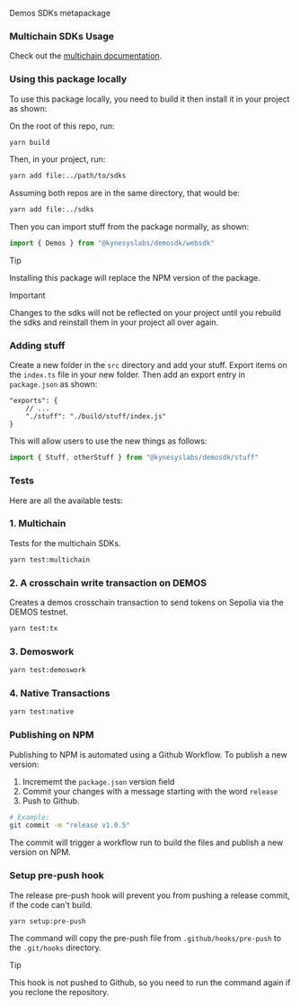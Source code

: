 Demos SDKs metapackage

### Multichain SDKs Usage

Check out the [multichain documentation](./documentation/multichain/README.md).

### Using this package locally

To use this package locally, you need to build it then install it in your project as shown:

On the root of this repo, run:

```sh
yarn build
```

Then, in your project, run:

```sh
yarn add file:../path/to/sdks
```

Assuming both repos are in the same directory, that would be:

```sh
yarn add file:../sdks
```

Then you can import stuff from the package normally, as shown:

```ts
import { Demos } from "@kynesyslabs/demosdk/websdk"
```

> [!TIP]
> Installing this package will replace the NPM version of the package.

> [!IMPORTANT]
> Changes to the sdks will not be reflected on your project until you rebuild the sdks and reinstall them in your project all over again.

### Adding stuff

Create a new folder in the `src` directory and add your stuff. Export items on the `index.ts` file in your new folder. Then add an export entry in `package.json` as shown:

```jsonc
"exports": {
    // ...
    "./stuff": "./build/stuff/index.js"
}
```

This will allow users to use the new things as follows:

```js
import { Stuff, otherStuff } from "@kynesyslabs/demosdk/stuff"
```

### Tests

Here are all the available tests:

### 1. Multichain

Tests for the multichain SDKs.

```sh
yarn test:multichain
```

### 2. A crosschain write transaction on DEMOS

Creates a demos crosschain transaction to send tokens on Sepolia via the DEMOS testnet.

```sh
yarn test:tx
```

### 3. Demoswork

```sh
yarn test:demoswork
```

### 4. Native Transactions

```sh
yarn test:native
```

### Publishing on NPM

Publishing to NPM is automated using a Github Workflow. To publish a new version:

1. Incrememt the `package.json` version field
2. Commit your changes with a message starting with the word `release`
3. Push to Github.

```sh
# Example:
git commit -m "release v1.0.5"
```

The commit will trigger a workflow run to build the files and publish a new version on NPM.

### Setup pre-push hook

The release pre-push hook will prevent you from pushing a release commit, if the code can't build.

```sh
yarn setup:pre-push
```

The command will copy the pre-push file from `.github/hooks/pre-push` to the `.git/hooks` directory.

> [!TIP]
> This hook is not pushed to Github, so you need to run the command again if you reclone the repository.
